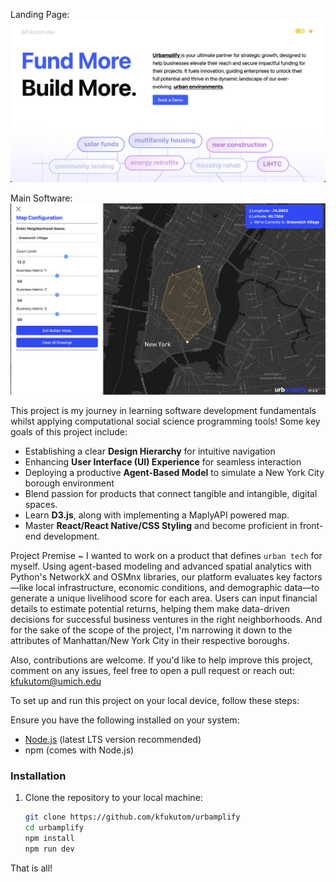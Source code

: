 Landing Page:
![skibidi](./demo/ui-demo.png)

Main Software:
![skibidi-toilet](./demo/ui-software.png)

This project is my journey in learning software development fundamentals whilst applying computational social science programming tools! Some key goals of this project include:

- Establishing a clear **Design Hierarchy** for intuitive navigation
- Enhancing **User Interface (UI) Experience** for seamless interaction
- Deploying a productive **Agent-Based Model** to simulate a New York City borough environment
- Blend passion for products that connect tangible and intangible, digital spaces.
- Learn **D3.js**, along with implementing a MaplyAPI powered map.
- Master **React/React Native/CSS Styling** and become proficient in front-end development.

Project Premise ~
I wanted to work on a product that defines `urban tech` for myself. Using agent-based modeling and advanced spatial analytics with Python's NetworkX and OSMnx libraries, our platform evaluates key factors—like local infrastructure, economic conditions, and demographic data—to generate a unique livelihood score for each area. Users can input financial details to estimate potential returns, helping them make data-driven decisions for successful business ventures in the right neighborhoods. And for the sake of the scope of the project, I'm narrowing it down to the attributes of Manhattan/New York City in their respective boroughs.

Also, contributions are welcome. If you'd like to help improve this project, comment on any issues, feel free to open a pull request or reach out: kfukutom@umich.edu

To set up and run this project on your local device, follow these steps:

Ensure you have the following installed on your system:
- [Node.js](https://nodejs.org/) (latest LTS version recommended)
- npm (comes with Node.js)

### Installation

1. Clone the repository to your local machine:
   ```bash
   git clone https://github.com/kfukutom/urbamplify
   cd urbamplify
   npm install
   npm run dev
   ```
That is all!

